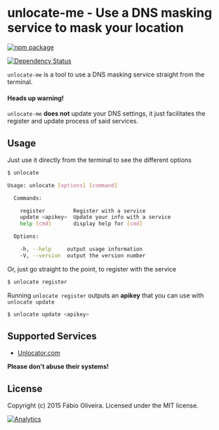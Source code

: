 # unlocate-me - Use a DNS masking service to mask your location

[![npm package](https://nodei.co/npm/unlocate-me.png?downloads=true&downloadRank=true&stars=true)](https://nodei.co/npm/unlocate-me/)

[![Dependency Status](https://img.shields.io/david/foliveira/unlocate-me.svg?style=flat-square)](https://david-dm.org/foliveira/unlocate-me)

`unlocate-me` is a tool to use a DNS masking service straight from the terminal.

#### Heads up warning!
`unlocate-me` **does not** update your DNS settings, it just facilitates the register and update process of said services.

## Usage

Just use it directly from the terminal to see the different options

```bash
$ unlocate

Usage: unlocate [options] [command]

  Commands:

    register         Register with a service
    update <apikey>  Update your info with a service
    help [cmd]       display help for [cmd]

  Options:

    -h, --help     output usage information
    -V, --version  output the version number
```

Or, just go straight to the point, to register with the service

```bash
$ unlocate register
```

Running `unlocate register` outputs an **apikey** that you can use with `unlocate update`

```bash
$ unlocate update <apikey>
```

## Supported Services

* [Unlocator.com](https://unlocator.com)

**Please don't abuse their systems!**

## License
Copyright (c) 2015 Fábio Oliveira. Licensed under the MIT license.

[![Analytics](https://ga-beacon.appspot.com/UA-30569297-6/foliveira/unlocate-me?pixel)](https://github.com/foliveira/unlocate-me)
